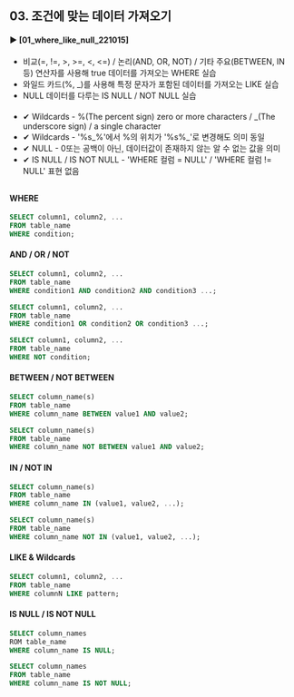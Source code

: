 ####  
## 03. 조건에 맞는 데이터 가져오기  
#### ► [01_where_like_null_221015]  
- 비교(=, !=, >, >=, <, <=) / 논리(AND, OR, NOT) / 기타 주요(BETWEEN, IN 등) 연산자를 사용해 true 데이터를 가져오는 WHERE 실습  
- 와일드 카드(%, _)를 사용해 특정 문자가 포함된 데이터를 가져오는 LIKE 실습  
- NULL 데이터를 다루는 IS NULL / NOT NULL 실습  
####  
- ✔ Wildcards - %(The percent sign) zero or more characters  / _(The underscore sign) / a single character  
- ✔ Wildcards - '%s_%'에서 %의 위치가 '%s%_'로 변경해도 의미 동일  
- ✔ NULL - 0또는 공백이 아닌, 데이터값이 존재하지 않는 알 수 없는 값을 의미  
- ✔ IS NULL / IS NOT NULL - 'WHERE 컬럼 = NULL' / 'WHERE 컬럼 != NULL' 표현 없음  
##
#### WHERE
``` SQL
SELECT column1, column2, ...
FROM table_name
WHERE condition;
```
#### AND / OR / NOT

``` SQL
SELECT column1, column2, ...
FROM table_name
WHERE condition1 AND condition2 AND condition3 ...;
```
``` SQL
SELECT column1, column2, ...
FROM table_name
WHERE condition1 OR condition2 OR condition3 ...;
```
``` SQL
SELECT column1, column2, ...
FROM table_name
WHERE NOT condition;
```
#### BETWEEN / NOT BETWEEN

``` SQL
SELECT column_name(s)
FROM table_name
WHERE column_name BETWEEN value1 AND value2;
```
``` SQL
SELECT column_name(s)
FROM table_name
WHERE column_name NOT BETWEEN value1 AND value2;
```
#### IN / NOT IN
``` SQL
SELECT column_name(s)
FROM table_name
WHERE column_name IN (value1, value2, ...);
```
``` SQL
SELECT column_name(s)
FROM table_name
WHERE column_name NOT IN (value1, value2, ...);
```
#### LIKE & Wildcards
``` SQL
SELECT column1, column2, ...
FROM table_name
WHERE columnN LIKE pattern;
```
#### IS NULL / IS NOT NULL
``` SQL
SELECT column_names
ROM table_name
WHERE column_name IS NULL;
```
``` SQL
SELECT column_names
FROM table_name
WHERE column_name IS NOT NULL;
```
####

